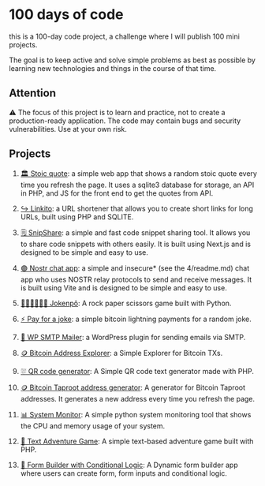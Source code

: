# 100 days of code

this is a 100-day code project, a challenge where I will publish 100 mini projects.

The goal is to keep active and solve simple problems as best as possible by learning new technologies and things in the course of that time.

## Attention

⚠️ The focus of this project is to learn and practice, not to create a production-ready application. The code may contain bugs and security vulnerabilities. Use at your own risk.

## Projects

1. [🏛️ Stoic quote](https://github.com/epcgrs/100daysofcode/tree/main/001): a simple web app that shows a random stoic quote every time you refresh the page. It uses a sqlite3 database for storage, an API in PHP, and JS for the front end to get the quotes from API.

2. [↪️ Linkito](https://github.com/epcgrs/100daysofcode/tree/main/002): a URL shortener that allows you to create short links for long URLs, built using PHP and SQLITE.

3. [🗒️ SnipShare](https://github.com/epcgrs/100daysofcode/tree/main/003): a simple and fast code snippet sharing tool. It allows you to share code snippets with others easily. It is built using Next.js and is designed to be simple and easy to use.

4. [🟣 Nostr chat app](https://github.com/epcgrs/100daysofcode/tree/main/004): a simple and insecure* (see the 4/readme.md) chat app who uses NOSTR relay protocols to send and receive messages. It is built using Vite and is designed to be simple and easy to use.

5. [✊🏽✋🏽✌🏽 Jokenpô](https://github.com/epcgrs/100daysofcode/tree/main/005): A rock paper scissors game built with Python.

6. [⚡ Pay for a joke](https://github.com/epcgrs/100daysofcode/tree/main/006): a simple bitcoin lightning payments for a random joke.

7. [📧 WP SMTP Mailer](https://github.com/epcgrs/100daysofcode/tree/main/007): a WordPress plugin for sending emails via SMTP.

8. [🪙 Bitcoin Address Explorer](https://github.com/epcgrs/100daysofcode/tree/main/008): a Simple Explorer for Bitcoin TXs.

9. [⛆ QR code generator](https://github.com/epcgrs/100daysofcode/tree/main/009): A Simple QR code text generator made with PHP.

10. [🪙 Bitcoin Taproot address generator](https://github.com/epcgrs/100daysofcode/tree/main/010): A generator for Bitcoin Taproot addresses. It generates a new address every time you refresh the page.

11. [📊 System Monitor](https://github.com/epcgrs/100daysofcode/tree/main/011): A simple python system monitoring tool that shows the CPU and memory usage of your system.

12. [📜 Text Adventure Game](https://github.com/epcgrs/100daysofcode/tree/main/012): A simple text-based adventure game built with PHP.

13. [📝 Form Builder with Conditional Logic](https://github.com/epcgrs/100daysofcode/tree/main/013): A Dynamic form builder app where users can create form, form inputs and conditional logic. 